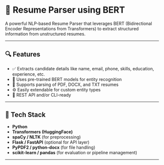 # 📄 Resume Parser using BERT

A powerful NLP-based Resume Parser that leverages BERT (Bidirectional Encoder Representations from Transformers) to extract structured information from unstructured resumes.

---

## 🔍 Features

- ✅ Extracts candidate details like name, email, phone, skills, education, experience, etc.
- 🧠 Uses pre-trained BERT models for entity recognition
- 📄 Supports parsing of PDF, DOCX, and TXT resumes
- ⚙️ Easily extendable for custom entity types
- 🚀 REST API and/or CLI-ready

---

## 🧱 Tech Stack

- **Python**
- **Transformers (HuggingFace)**
- **spaCy / NLTK** (for preprocessing)
- **Flask / FastAPI** (optional for API layer)
- **PyPDF2 / python-docx** (for file handling)
- **scikit-learn / pandas** (for evaluation or pipeline management)

---

